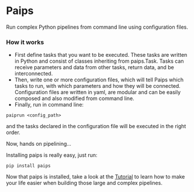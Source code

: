 # Paips
Run complex Python pipelines from command line using configuration files.

### How it works
- First define tasks that you want to be executed. These tasks are written in Python and consist of classes inheriting from paips.Task. Tasks can receive parameters and data from other tasks, return data, and be interconnected.
- Then, write one or more configuration files, which will tell Paips which tasks to run, with which parameters and how they will be connected. Configuration files are written in yaml, are modular and can be easily composed and also modified from command line.
- Finally, run in command line:
```
paiprun <config_path>
```
and the tasks declared in the configuration file will be executed in the right order.

Now, hands on pipelining...

Installing paips is really easy, just run:

```
pip install paips
```

Now that paips is installed, take a look at the [Tutorial](docs/tutorial.md) to learn how to make your life easier when building those large and complex pipelines.







